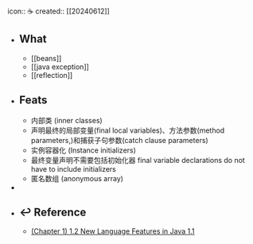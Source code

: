 icon:: ☕
created:: [[20240612]]

- ## What
  - [[beans]]
  - [[java exception]]
  - [[reflection]]
- ## Feats
  - 内部类 (inner classes)
  - 声明最终的局部变量(final local variables)、方法参数(method parameters,)和捕获子句参数(catch clause parameters)
  - 实例容器化 (Instance initializers)
  - 最终变量声明不需要包括初始化器 final variable declarations do not have to include initializers
  - 匿名数组 (anonymous array)
-
- ## ↩ Reference
  - [(Chapter 1) 1.2 New Language Features in Java 1.1](https://docstore.mik.ua/orelly/java/langref/ch01_02.htm)